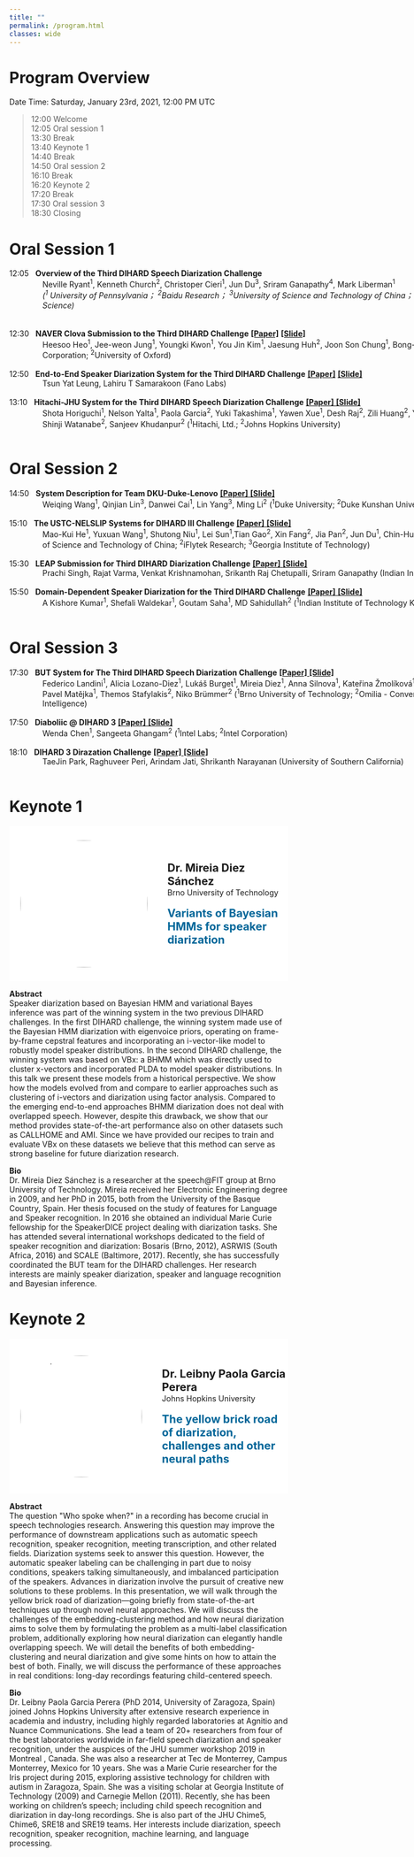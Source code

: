 ```yaml
---
title: ""
permalink: /program.html
classes: wide
---
```



# Program Overview
Date Time: Saturday, January 23rd, 2021, 12:00 PM UTC 

> 12:00	 Welcome  
> 12:05  Oral session 1  
> 13:30  Break  
> 13:40	 Keynote 1  
> 14:40	 Break  
> 14:50	 Oral session 2  
> 16:10	 Break  
> 16:20	 Keynote 2  
> 17:20	 Break  
> 17:30	 Oral session 3  
> 18:30	 Closing  

# Oral Session 1

<div style="width:860px;">
  <div>
  12:05 &nbsp;&nbsp;<strong>Overview of the Third DIHARD Speech Diarization Challenge</strong>
  </div>
  <div style="margin-left: 60px">
  Neville Ryant<sup>1</sup>, Kenneth Church<sup>2</sup>, Christoper Cieri<sup>1</sup>, Jun Du<sup>3</sup>, Sriram Ganapathy<sup>4</sup>, Mark Liberman<sup>1</sup>  
   <div style="font-style: italic;">(<sup>1</sup> University of Pennsylvania； <sup>2</sup>Baidu Research； <sup>3</sup>University of Science and Technology of China； <sup>4</sup>Indian Institute of Science)</div>
  <br />
  <br />
  </div>
</div>


<div style="width: 860px;">
  <div>
  12:30 &nbsp;&nbsp;<strong>NAVER Clova Submission to the Third DIHARD Challenge</strong>&nbsp;<a href="paper/NAVER CLOVA SUBMISSION TO THE THIRD DIHARD CHALLENGE.pdf"><strong>[Paper]</strong></a>&nbsp;<a href="slide/NAVER Clova Submission To The Third DIHARD Challenge.pdf"><strong>[Slide]</strong></a>
  </div>
  <div style="margin-left: 60px">
  Heesoo Heo<sup>1</sup>, Jee-weon Jung<sup>1</sup>, Youngki Kwon<sup>1</sup>, You Jin Kim<sup>1</sup>, Jaesung Huh<sup>2</sup>, Joon Son Chung<sup>1</sup>, Bong-Jin Lee<sup>1</sup> 
   (<sup>1</sup>Naver Corporation; <sup>2</sup>University of Oxford)
    <br />
  <br />
  </div>
</div>

<div style="width: 860px;">
  <div>
  12:50 &nbsp;&nbsp;<strong>End-to-End Speaker Diarization System for the Third DIHARD Challenge</strong>&nbsp;<a href="paper/End-to-End Speaker Diarization System for the Third DIHARD Challenge.pdf"><strong>[Paper]</strong></a>&nbsp;<a href="slide/End-to-End Speaker Diarization System for the Third DIHARD Challenge.pdf"><strong>[Slide]</strong></a>
  </div>
  <div style="margin-left: 60px">
  Tsun Yat Leung, Lahiru T Samarakoon 
  (Fano Labs)
    <br />
  <br />
  </div>
</div>


<div style="width: 860px;">
  <div>
  13:10 &nbsp;&nbsp;<strong>Hitachi-JHU System for the Third DIHARD Speech Diarization Challenge</strong>&nbsp;<a href="paper/Hitachi-JHU System for the Third DIHARD Speech Diarization Challenge.pdf"><strong>[Paper]</strong>&nbsp;<a href="slide/Hitachi-JHU System for the Third DIHARD Speech Diarization Challenge.pdf"><strong>[Slide]</strong></a>
  </div>
  <div style="margin-left: 60px">
  Shota Horiguchi<sup>1</sup>, Nelson Yalta<sup>1</sup>, Paola Garcia<sup>2</sup>, Yuki Takashima<sup>1</sup>, Yawen Xue<sup>1</sup>, Desh Raj<sup>2</sup>, Zili Huang<sup>2</sup>, Yusuke Fujita<sup>1</sup>, Shinji Watanabe<sup>2</sup>, Sanjeev Khudanpur<sup>2</sup> 
   (<sup>1</sup>Hitachi, Ltd.; <sup>2</sup>Johns Hopkins University)
    <br />
  <br />
  </div>
</div>


# Oral Session 2
<div style="width: 860px;">
  <div>
  14:50 &nbsp;&nbsp;<strong>System Description for Team DKU-Duke-Lenovo</strong>&nbsp;<a href="paper/The DKU-Duke-Lenovo System Description for The Third DIHARD Speech Diarization Challenge.pdf"><strong>[Paper]</strong>&nbsp;<a href="slide/System Description for Team DKU-Duke-Lenovo.pdf"><strong>[Slide]</strong></a>
  </div>
  <div style="margin-left: 60px">
  Weiqing Wang<sup>1</sup>, Qinjian Lin<sup>3</sup>, Danwei Cai<sup>1</sup>, Lin Yang<sup>3</sup>, Ming Li<sup>2</sup>
   (<sup>1</sup>Duke University; <sup>2</sup>Duke Kunshan University; <sup>3</sup>Lenovo)
    <br />
  <br />
  </div>
</div>


<div style="width: 860px;">
  <div>
  15:10 &nbsp;&nbsp;<strong>The USTC-NELSLIP Systems for DIHARD III Challenge</strong>&nbsp;<a href="paper/The USTC-NELSLIPSystems for DIHARD-III Challenge.pdf"><strong>[Paper]</strong>&nbsp;<a href="slide/The USTC-NELSLIP Systems for DIHARD III Challenge.pdf
"><strong>[Slide]</strong></a>
  </div>
  <div style="margin-left: 60px">
  Mao-Kui He<sup>1</sup>, Yuxuan Wang<sup>1</sup>, Shutong Niu<sup>1</sup>, Lei Sun<sup>1</sup>,Tian Gao<sup>2</sup>, Xin Fang<sup>2</sup>, Jia Pan<sup>2</sup>, Jun Du<sup>1</sup>, Chin-Hui Lee<sup>3</sup> 
   (<sup>1</sup>University of Science and Technology of China; <sup>2</sup>iFlytek Research; <sup>3</sup>Georgia Institute of Technology)
   <br />
  <br />
  </div>
</div>

<div style="width: 860px;">
  <div>
  15:30 &nbsp;&nbsp;<strong>LEAP Submission for Third DIHARD Diarization Challenge</strong>&nbsp;<a href="paper/LEAP Submission for Third DIHARD Diarization Challenge.pdf"><strong>[Paper]</strong>&nbsp;<a href="slide/LEAP Submission for Third DIHARD Diarization Challenge.pdf"><strong>[Slide]</strong></a>
  </div>
  <div style="margin-left: 60px">
  Prachi Singh, Rajat Varma, Venkat Krishnamohan, Srikanth Raj Chetupalli, Sriram Ganapathy 
  (Indian Institute of Science)
    <br />
  <br />
  </div>
</div>


<div style="width: 860px;">
  <div>
  15:50 &nbsp;&nbsp;<strong>Domain-Dependent Speaker Diarization for the Third DIHARD Challenge</strong>&nbsp;<a href="paper/Domain-Dependent Speaker Diarization for the Third DIHARD Challenge.pdf"><strong>[Paper]</strong>&nbsp;<a href="slide/Domain-Dependent Speaker Diarization for the Third DIHARD Challenge.pdf"><strong>[Slide]</strong></a>
  </div>
  <div style="margin-left: 60px">
  A Kishore Kumar<sup>1</sup>, Shefali Waldekar<sup>1</sup>, Goutam Saha<sup>1</sup>, MD Sahidullah<sup>2</sup> 
  (<sup>1</sup>Indian Institute of Technology Kharagpur; <sup>2</sup>Inria)
    <br />
  <br />
  </div>
</div>


# Oral Session 3
<div style="width: 860px;">
  <div>
  17:30  &nbsp;&nbsp;<strong>BUT System for The Third DIHARD Speech Diarization Challenge</strong>&nbsp;<a href="paper/BUT extended abstract for The Third DIHARD Speech Diarization Challenge Workshop.pdf"><strong>[Paper]</strong>&nbsp;<a href="slide/BUT System for The Third DIHARD Speech Diarization Challenge.pdf"><strong>[Slide]</strong></a>
  </div>
  <div style="margin-left: 60px">
  Federico Landini<sup>1</sup>, Alicia Lozano-Diez<sup>1</sup>, Lukáš Burget<sup>1</sup>, Mireia Diez<sup>1</sup>, Anna Silnova<sup>1</sup>, Kateřina Žmolíková<sup>1</sup>, Ondrěj Glembek<sup>1</sup>, Pavel Matějka<sup>1</sup>, Themos Stafylakis<sup>2</sup>, Niko Brümmer<sup>2</sup> 
  (<sup>1</sup>Brno University of Technology; <sup>2</sup>Omilia - Conversational Intelligence)
    <br />
  <br />
  </div>
</div>


<div style="width: 860px;">
  <div>
  17:50  &nbsp;&nbsp;<strong>Diaboliic @ DIHARD 3</strong>&nbsp;<a href="paper/Extended_Abstract_dh_diaboliic.pdf"><strong>[Paper]</strong>&nbsp;<a href="slide/Diaboliic @ DIHARD 3.pdf"><strong>[Slide]</strong></a>
  </div>
  <div style="margin-left: 60px">
  Wenda Chen<sup>1</sup>, Sangeeta Ghangam<sup>2</sup> 
  (<sup>1</sup>Intel Labs; <sup>2</sup>Intel Corporation)
   <br />
  <br />
  </div>
</div>


<div style="width: 860px;">
  <div>
  18:10  &nbsp;&nbsp;<strong>DIHARD 3 Dirazation Challenge</strong>&nbsp;<a href="paper/USC-SAIL System for DIHARD III_ Domain Adaptive Diarization System.pdf"><strong>[Paper]</strong>&nbsp;<a href="slide/DIHARD 3 Dirazation Challenge.pdf"><strong>[Slide]</strong></a>
  </div>
  <div style="margin-left: 60px">
  TaeJin Park, Raghuveer Peri, Arindam Jati, Shrikanth Narayanan 
  (University of Southern California)
    <br />
  <br />
  </div>
</div>

# Keynote 1

 <div style="display: flex; flex-direction: row;height: 280px; align-items: center;background-color: white; ">
    <img
      src="https://i.loli.net/2021/01/17/wiXuJCcyQNI52Ga.jpg"
      alt="avatar"
      style="width: 230px; height: 230px; border-radius: 50%; margin-left: 20px;"
    />
    <div style="margin-left: 36px;">
      <div style="font-weight: bold; font-size: 20px;">Dr. Mireia Diez Sánchez</div>
      <div>Brno University of Technology</div>
      <br />
      <div style="font-size: 20px; color:#006699;"><b>Variants of Bayesian HMMs for speaker diarization</b></div>
    </div>
  </div>
     
**Abstract**       
Speaker diarization based on Bayesian HMM and variational Bayes inference was part of the winning system in the two previous DIHARD challenges. In the first DIHARD challenge, the winning system made use of the Bayesian HMM diarization with eigenvoice priors, operating on frame-by-frame cepstral features and incorporating an i-vector-like model to robustly model speaker distributions. In the second DIHARD challenge, the winning system was based on VBx: a BHMM which was directly used to cluster x-vectors and incorporated PLDA to model speaker distributions. In this talk we present these models from a historical perspective. We show how the models evolved from and compare to earlier approaches such as clustering of i-vectors and diarization using factor analysis. Compared to the emerging end-to-end approaches BHMM diarization does not deal with overlapped speech. However, despite this drawback, we show that our method provides state-of-the-art performance also on other datasets such as CALLHOME and AMI. Since we have provided our recipes to train and evaluate VBx on these datasets we believe that this method can serve as strong baseline for future diarization research.

**Bio**  
Dr. Mireia Diez Sánchez is a researcher at the speech@FIT group at Brno University of Technology. Mireia received her Electronic Engineering degree in 2009, and her PhD in 2015, both from the University of the Basque Country, Spain. Her thesis focused on the study of features for Language and Speaker recognition. In 2016 she obtained an individual Marie Curie fellowship for the SpeakerDICE project dealing with diarization tasks. She has attended several international workshops dedicated to the field of speaker recognition and diarization: Bosaris (Brno, 2012), ASRWIS (South Africa, 2016) and SCALE (Baltimore, 2017). Recently, she has successfully coordinated the BUT team for the DIHARD challenges. Her research interests are mainly speaker diarization, speaker and language recognition and Bayesian inference.

# Keynote 2
 <div style="display: flex; flex-direction: row;height: 280px; align-items: center;background-color: white; ">
    <img
      src="https://i.loli.net/2021/01/17/BetiW4OxXw9Rrqv.jpg"
      alt="avatar"
      style="width: 220px; height: 220px; border-radius: 50%; margin-left: 20px;"
    />
    <div style="margin-left: 36px;">
      <div style="font-weight: bold; font-size: 20px;">Dr. Leibny Paola Garcia Perera</div>
      <div>Johns Hopkins University</div>
      <br />
      <div style="font-size: 20px; color:#006699;"><b>The yellow brick road of diarization, challenges and other neural paths</b></div>
    </div>
  </div>
      
**Abstract**   
The question "Who spoke when?" in a recording has become crucial in speech technologies research. Answering this question may improve the performance of downstream applications such as automatic speech recognition, speaker recognition, meeting transcription, and other related fields. Diarization systems seek to answer this question. However, the automatic speaker labeling can be challenging in part due to noisy conditions, speakers talking simultaneously, and imbalanced participation of the speakers. Advances in diarization involve the pursuit of creative new solutions to these problems. In this presentation, we will walk through the yellow brick road of diarization—going briefly from state-of-the-art techniques up through novel neural approaches. We will discuss the challenges of the embedding-clustering method and how neural diarization aims to solve them by formulating the problem as a multi-label classification problem, additionally exploring how neural diarization can elegantly handle overlapping speech. We will detail the benefits of both embedding-clustering and neural diarization and give some hints on how to attain the best of both. Finally, we will discuss the performance of these approaches in real conditions: long-day recordings featuring child-centered speech.

**Bio**  
Dr. Leibny Paola Garcia Perera (PhD 2014, University of Zaragoza, Spain) joined Johns Hopkins University after extensive research experience in academia and industry, including highly regarded laboratories at Agnitio and Nuance Communications. She lead a team of 20+ researchers from four of the best laboratories worldwide in far-field speech diarization and speaker recognition, under the auspices of the JHU summer workshop 2019 in Montreal , Canada. She was also a researcher at Tec de Monterrey, Campus Monterrey, Mexico for 10 years. She was a Marie Curie researcher for the Iris project during 2015, exploring assistive technology for children with autism in Zaragoza, Spain. She was a visiting scholar at Georgia Institute of Technology (2009) and Carnegie Mellon (2011). Recently, she has been working on children’s speech; including child speech recognition and diarization in day-long recordings. She is also part of the JHU Chime5, Chime6, SRE18 and SRE19 teams. Her interests include diarization, speech recognition, speaker recognition, machine learning, and language processing.

